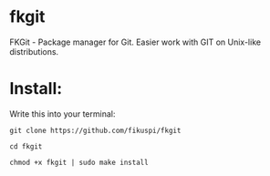 # fkgit
FKGit - Package manager for Git. Easier work with GIT on Unix-like distributions.

# Install:

Write this into your terminal:

`git clone https://github.com/fikuspi/fkgit`

`cd fkgit`

`chmod +x fkgit | sudo make install`

